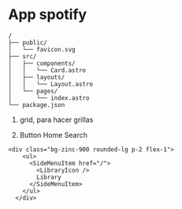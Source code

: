 # App spotify

```text
/
├── public/
│   └── favicon.svg
├── src/
│   ├── components/
│   │   └── Card.astro
│   ├── layouts/
│   │   └── Layout.astro
│   └── pages/
│       └── index.astro
└── package.json
```
1. grid, para hacer grillas

2. Button Home Search

```
<div class="bg-zinc-900 rounded-lg p-2 flex-1">
    <ul>
      <SideMenuItem href="/">
        <LibraryIcon />
        Library
      </SideMenuItem>
    </ul>
  </div>
```